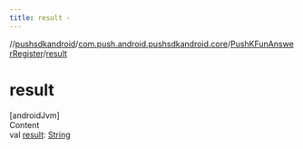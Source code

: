 ```yaml
---
title: result -
---
```

//[pushsdkandroid](../../index.md)/[com.push.android.pushsdkandroid.core](../index.md)/[PushKFunAnswerRegister](index.md)/[result](result.md)



# result  
[androidJvm]  
Content  
val [result](result.md): [String](https://kotlinlang.org/api/latest/jvm/stdlib/kotlin/-string/index.html)  



